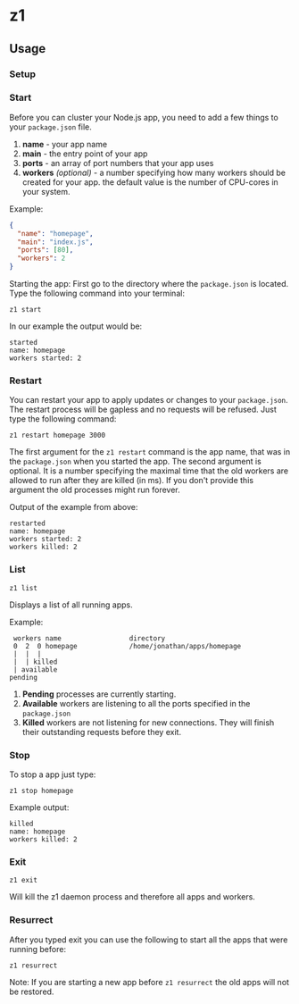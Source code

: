 # z1

## Usage

### Setup

### Start

Before you can cluster your Node.js app,
you need to add a few things to your
`package.json` file.

1. __name__ - your app name
2. __main__ - the entry point of your app
3. __ports__ - an array of port numbers that your app uses
4. __workers__ _(optional)_ - a number specifying how many workers should be created for your app. the default value is the number of CPU-cores in your system.

Example:
```json
{
  "name": "homepage",
  "main": "index.js",
  "ports": [80],
  "workers": 2
}
```

Starting the app:
First go to the directory where the `package.json` is located. Type the following command into your terminal:
```
z1 start
```

In our example the output would be:
```
started
name: homepage
workers started: 2
```

### Restart

You can restart your app to apply updates or changes to your `package.json`.
The restart process will be gapless and no requests will be refused.
Just type the following command:

```
z1 restart homepage 3000
```

The first argument for the `z1 restart` command is the app name, that was in the `package.json` when you started the app. The second argument is optional. It is a number specifying the maximal time that the old workers are allowed to run after they are killed (in ms). If you don't provide this argument the old processes might run forever.

Output of the example from above:
```
restarted
name: homepage
workers started: 2
workers killed: 2
```

### List

```
z1 list
```

Displays a list of all running apps.

Example:
```
 workers name                 directory
 0  2  0 homepage             /home/jonathan/apps/homepage
 |  |  |
 |  | killed
 | available
pending
```
1. __Pending__ processes are currently starting.
2. __Available__ workers are listening to all the ports specified in the `package.json`
3. __Killed__ workers are not listening for new connections.
They will finish their outstanding requests before they exit.

### Stop

To stop a app just type:

```
z1 stop homepage
```

Example output:
```
killed
name: homepage
workers killed: 2
```

### Exit

```
z1 exit
```

Will kill the z1 daemon process and therefore all apps and workers.

### Resurrect

After you typed exit you can use the following to start all the apps that were running before:

```
z1 resurrect
```

Note: If you are starting a new app before `z1 resurrect` the old apps will not be restored.
